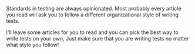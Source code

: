 Standards in testing are always opinionated. Most probably every article you read will ask you to follow a different organizational style of writing tests.

I'll leave some articles for you to read and you can pick the best way to write tests on your own, Just make sure that you are writing tests no matter what style you follow!

